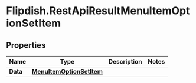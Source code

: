 # Flipdish.RestApiResultMenuItemOptionSetItem

## Properties

Name | Type | Description | Notes
------------ | ------------- | ------------- | -------------
**Data** | [**MenuItemOptionSetItem**](MenuItemOptionSetItem.md) |  | 



